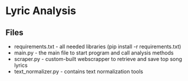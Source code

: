 # Lyric Analysis


## Files
- requirements.txt - all needed libraries (pip install -r requirements.txt)
- main.py - the main file to start program and call analysis methods
- scraper.py - custom-built webscrapper to retrieve and save top song lyrics
- text_normalizer.py - contains text normalization tools